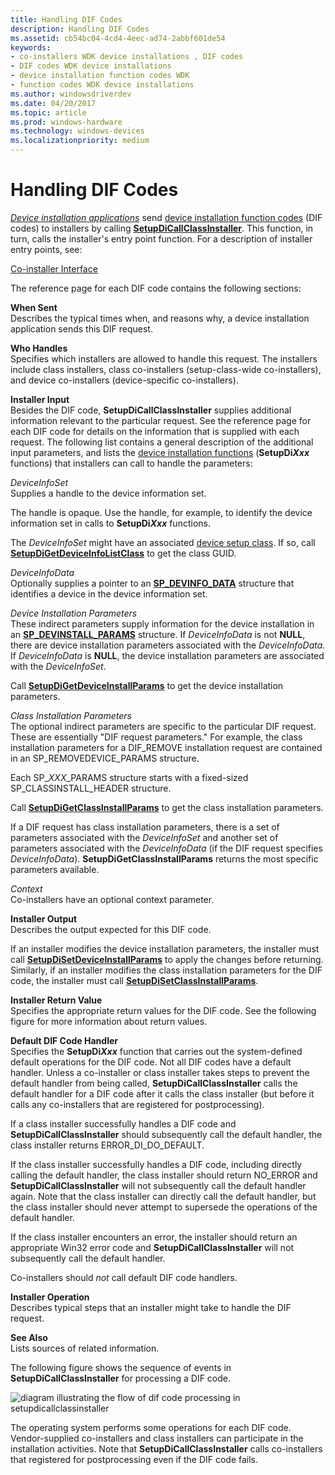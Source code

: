 ```yaml
---
title: Handling DIF Codes
description: Handling DIF Codes
ms.assetid: cb54bc04-4cd4-4eec-ad74-2abbf601de54
keywords:
- co-installers WDK device installations , DIF codes
- DIF codes WDK device installations
- device installation function codes WDK
- function codes WDK device installations
ms.author: windowsdriverdev
ms.date: 04/20/2017
ms.topic: article
ms.prod: windows-hardware
ms.technology: windows-devices
ms.localizationpriority: medium
---
```


# Handling DIF Codes





[*Device installation applications*](https://msdn.microsoft.com/library/windows/hardware/ff556277#wdkgloss-device-installation-application) send [device installation function codes](https://msdn.microsoft.com/library/windows/hardware/ff541307) (DIF codes) to installers by calling [**SetupDiCallClassInstaller**](https://msdn.microsoft.com/library/windows/hardware/ff550922). This function, in turn, calls the installer's entry point function. For a description of installer entry points, see:

[Co-installer Interface](co-installer-interface.md)

The reference page for each DIF code contains the following sections:

<a href="" id="when-sent"></a>**When Sent**  
Describes the typical times when, and reasons why, a device installation application sends this DIF request.

<a href="" id="who-handles"></a>**Who Handles**  
Specifies which installers are allowed to handle this request. The installers include class installers, class co-installers (setup-class-wide co-installers), and device co-installers (device-specific co-installers).

<a href="" id="installer-input"></a>**Installer Input**  
Besides the DIF code, **SetupDiCallClassInstaller** supplies additional information relevant to the particular request. See the reference page for each DIF code for details on the information that is supplied with each request. The following list contains a general description of the additional input parameters, and lists the [device installation functions](https://msdn.microsoft.com/library/windows/hardware/ff541299) (**SetupDi*Xxx*** functions) that installers can call to handle the parameters:

<a href="" id="deviceinfoset"></a>*DeviceInfoSet*  
Supplies a handle to the device information set.

The handle is opaque. Use the handle, for example, to identify the device information set in calls to **SetupDi*Xxx*** functions.

The *DeviceInfoSet* might have an associated [device setup class](device-setup-classes.md). If so, call [**SetupDiGetDeviceInfoListClass**](https://msdn.microsoft.com/library/windows/hardware/ff551101) to get the class GUID.

<a href="" id="deviceinfodata"></a>*DeviceInfoData*  
Optionally supplies a pointer to an [**SP_DEVINFO_DATA**](https://msdn.microsoft.com/library/windows/hardware/ff552344) structure that identifies a device in the device information set.

<a href="" id="device-installation-parameters-"></a>*Device Installation Parameters*   
These indirect parameters supply information for the device installation in an [**SP_DEVINSTALL_PARAMS**](https://msdn.microsoft.com/library/windows/hardware/ff552346) structure. If *DeviceInfoData* is not **NULL**, there are device installation parameters associated with the *DeviceInfoData*. If *DeviceInfoData* is **NULL**, the device installation parameters are associated with the *DeviceInfoSet*.

Call [**SetupDiGetDeviceInstallParams**](https://msdn.microsoft.com/library/windows/hardware/ff551104) to get the device installation parameters.

<a href="" id="class-installation-parameters"></a>*Class Installation Parameters*  
The optional indirect parameters are specific to the particular DIF request. These are essentially "DIF request parameters." For example, the class installation parameters for a DIF_REMOVE installation request are contained in an SP_REMOVEDEVICE_PARAMS structure.

Each SP_*XXX*_PARAMS structure starts with a fixed-sized SP_CLASSINSTALL_HEADER structure.

Call [**SetupDiGetClassInstallParams**](https://msdn.microsoft.com/library/windows/hardware/ff551083) to get the class installation parameters.

If a DIF request has class installation parameters, there is a set of parameters associated with the *DeviceInfoSet* and another set of parameters associated with the *DeviceInfoData* (if the DIF request specifies *DeviceInfoData*). **SetupDiGetClassInstallParams** returns the most specific parameters available.

<a href="" id="context"></a>*Context*  
Co-installers have an optional context parameter.

<a href="" id="installer-output"></a>**Installer Output**  
Describes the output expected for this DIF code.

If an installer modifies the device installation parameters, the installer must call [**SetupDiSetDeviceInstallParams**](https://msdn.microsoft.com/library/windows/hardware/ff552141) to apply the changes before returning. Similarly, if an installer modifies the class installation parameters for the DIF code, the installer must call [**SetupDiSetClassInstallParams**](https://msdn.microsoft.com/library/windows/hardware/ff552122).

<a href="" id="installer-return-value"></a>**Installer Return Value**  
Specifies the appropriate return values for the DIF code. See the following figure for more information about return values.

<a href="" id="default-dif-code-handler"></a>**Default DIF Code Handler**  
Specifies the **SetupDi*Xxx*** function that carries out the system-defined default operations for the DIF code. Not all DIF codes have a default handler. Unless a co-installer or class installer takes steps to prevent the default handler from being called, **SetupDiCallClassInstaller** calls the default handler for a DIF code after it calls the class installer (but before it calls any co-installers that are registered for postprocessing).

If a class installer successfully handles a DIF code and **SetupDiCallClassInstaller** should subsequently call the default handler, the class installer returns ERROR_DI_DO_DEFAULT.

If the class installer successfully handles a DIF code, including directly calling the default handler, the class installer should return NO_ERROR and **SetupDiCallClassInstaller** will not subsequently call the default handler again. Note that the class installer can directly call the default handler, but the class installer should never attempt to supersede the operations of the default handler.

If the class installer encounters an error, the installer should return an appropriate Win32 error code and **SetupDiCallClassInstaller** will not subsequently call the default handler.

Co-installers should *not* call default DIF code handlers.

<a href="" id="installer-operation"></a>**Installer Operation**  
Describes typical steps that an installer might take to handle the DIF request.

<a href="" id="see-also"></a>**See Also**  
Lists sources of related information.

The following figure shows the sequence of events in **SetupDiCallClassInstaller** for processing a DIF code.

![diagram illustrating the flow of dif code processing in setupdicallclassinstaller](images/dif-flow.png)

The operating system performs some operations for each DIF code. Vendor-supplied co-installers and class installers can participate in the installation activities. Note that **SetupDiCallClassInstaller** calls co-installers that registered for postprocessing even if the DIF code fails.

 

 





